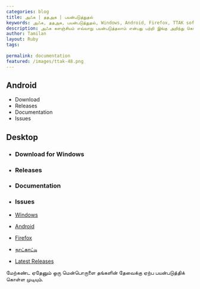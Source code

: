 ```yaml
---
categories: blog
title: அ‍ஃக | ததஅக | பயன்படுத்துதல்
keywords: அ‍ஃக, ததஅக, பயன்படுத்துதல், Windows, Android, Firefox, TTAK softwares
description: அ‍ஃக களஞ்சியம் எவ்வாறு பயன்படுத்தலாம் என்பது பற்றி இங்கு அறிந்து கொள்ளலாம்.
author: Tamilan
layout: Ruby
tags: 
 
permalink: documentation
featured: /images/ttak-48.png
---
```


## Android

- Download
- Releases
- Documentation
- Issues

## Desktop

- ### Download for Windows
- ### Releases
- ### Documentation
- ### Issues

- [Windows](ttak_2018_windows)
- [Android](android)
- [Firefox](https://addons.mozilla.org/en-US/firefox/addon/thanithamizhakarathikalanjiyam/)
- [நாட்காட்டி](ttak_date_time)
- [Latest Releases](release_notes)

மேற்கண்ட ஏதேனும் ஒரு மென்பொருளை தங்களின் தேவைக்கு ஏற்ப பயன்படுத்திக் கொள்ள முடியும்.

